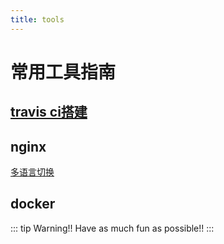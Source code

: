 ```yaml
---
title: tools
---
```


# 常用工具指南
## [travis ci搭建](./travis.md)

## nginx

[多语言切换](./api.md)

## docker

::: tip Warning!!
Have as much fun as possible!!
:::